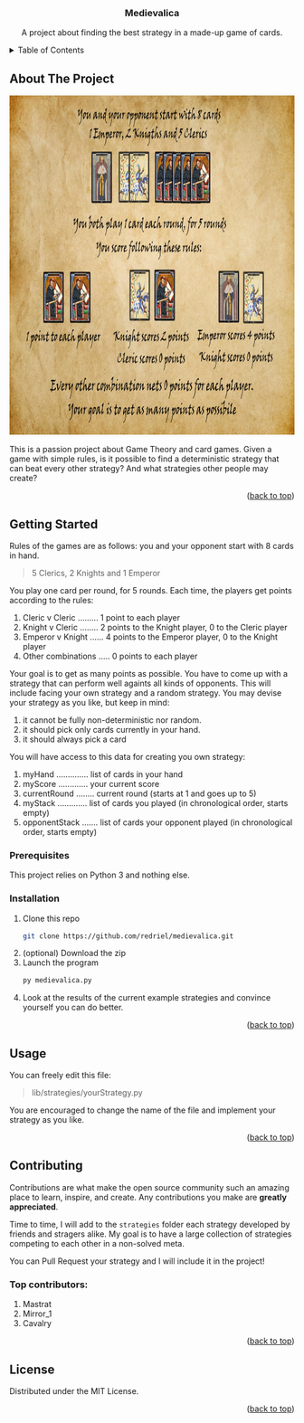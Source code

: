 <!-- Improved compatibility of back to top link: See: https://github.com/othneildrew/Best-README-Template/pull/73 -->
<a id="readme-top"></a>



<!-- PROJECT LOGO -->
<br />
<div align="center">

  <h3 align="center">Medievalica</h3>

  <p align="center">
    A project about finding the best strategy in a made-up game of cards.
  </p>
</div>



<!-- TABLE OF CONTENTS -->
<details>
  <summary>Table of Contents</summary>
  <ol>
    <li>
      <a href="#about-the-project">About The Project</a>
    </li>
    <li>
      <a href="#getting-started">Getting Started</a>
      <ul>
        <li><a href="#prerequisites">Prerequisites</a></li>
        <li><a href="#installation">Installation</a></li>
      </ul>
    </li>
    <li><a href="#usage">Usage</a></li>
    <li><a href="#contributing">Contributing</a></li>
    <li><a href="#license">License</a></li>
  </ol>
</details>



<!-- ABOUT THE PROJECT -->
## About The Project
<a href="https://github.com/redriel/medievalica">
    <img src="images/rules.png" alt="Rules" width="1280" height="600">
</a>

This is a passion project about Game Theory and card games.
Given a game with simple rules, is it possible to find a deterministic strategy that can beat every other strategy?
And what strategies other people may create?

<p align="right">(<a href="#readme-top">back to top</a>)</p>

<!-- GETTING STARTED -->
## Getting Started

Rules of the games are as follows: you and your opponent start with 8 cards in hand.

> 5 Clerics, 2 Knights and 1 Emperor

You play one card per round, for 5 rounds.
Each time, the players get points according to the rules:

 1. Cleric v Cleric ......... 1 point to each player
 2. Knight v Cleric ........ 2 points to the Knight player, 0 to the Cleric player
 3. Emperor v Knight ...... 4 points to the Emperor player, 0 to the Knight player
 4. Other combinations ..... 0 points to each player

Your goal is to get as many points as possible. You have to come up with a strategy that can perform well againts all kinds of opponents.
This will include facing your own strategy and a random strategy. You may devise your strategy as you like, but keep in mind:

 1. it cannot be fully non-deterministic nor random.
 2. it should pick only cards currently in your hand.
 3. it should always pick a card

You will have access to this data for creating you own strategy:

1. myHand .............. list of cards in your hand
2. myScore ............. your current score
3. currentRound ........ current round (starts at 1 and goes up to 5)
4. myStack ............. list of cards you played (in chronological order, starts empty)
5. opponentStack ....... list of cards your opponent played (in chronological order, starts empty)

### Prerequisites

This project relies on Python 3 and nothing else.

### Installation

1. Clone this repo
   ```sh
   git clone https://github.com/redriel/medievalica.git
   ```
2. (optional) Download the zip
3. Launch the program
   ```sh
   py medievalica.py
   ```
4. Look at the results of the current example strategies and convince yourself you can do better.

<p align="right">(<a href="#readme-top">back to top</a>)</p>


<!-- USAGE EXAMPLES -->
## Usage

You can freely edit this file:

> lib/strategies/yourStrategy.py

You are encouraged to change the name of the file and implement your strategy as you like.

<p align="right">(<a href="#readme-top">back to top</a>)</p>


<!-- CONTRIBUTING -->
## Contributing

Contributions are what make the open source community such an amazing place to learn, inspire, and create. Any contributions you make are **greatly appreciated**.

Time to time, I will add to the `strategies` folder each strategy developed by friends and stragers alike. My goal is to have a large collection of strategies competing to each other in a non-solved meta.

You can Pull Request your strategy and I will include it in the project!

### Top contributors:

 1. Mastrat
 2. Mirror_1
 3. Cavalry

<p align="right">(<a href="#readme-top">back to top</a>)</p>



<!-- LICENSE -->
## License

Distributed under the MIT License.

<p align="right">(<a href="#readme-top">back to top</a>)</p>